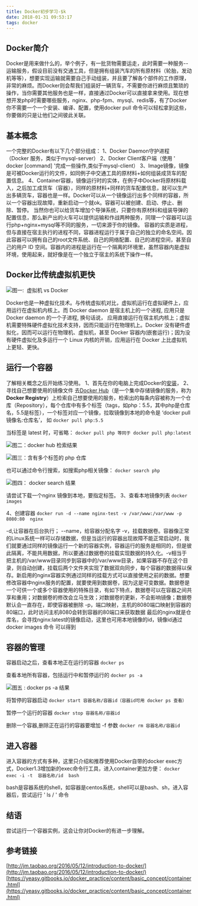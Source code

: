 ```yaml
---
title: Docker初步学习-$k
date: 2018-01-31 09:53:17
tags: docker
---
```


## Docker简介
Docker是用来做什么的，举个例子，有一批货物需要运走，此时需要一种服务--运输服务，假设目前没有交通工具，但是拥有组装汽车的所有原材料（轮胎，发动机等等），想要实现运输就需要自己手动组装，并且要了解各个部件的工作原理，非常的麻烦。而Docker则会帮我们组装好一辆货车，不需要你进行麻烦且繁琐的操作，当你需要其他服务也是一样，直接通过Docker可以直接拿来使用。现在想想开发php时需要哪些服务，nginx、php-fpm、mysql、redis等，有了Docker你不需要一个一个安装、编译、配置，使用docker pull 命令可以轻松拿到这些，你要做的只是让他们之间彼此关联。 

## 基本概念
一个完整的Docker有以下几个部分组成：
1、Docker Daemon守护进程（Docker 服务，类似于mysql-server）
2、Docker Client客户端（使用 ' docker [command] '完成一些操作,类似于mysql-client）
3、Image镜像，镜像是可被Docker运行的文件，如同例子中交通工具的原材料+如何组装成货车的配置信息。
4、Container容器，镜像运行时的实体，在例子中Docker将原材料载入，之后加工成货车（容器），同样的原材料+同样的货车配置信息，就可以生产出多辆货车，容器也是一样。Docker可以从一个镜像运行出多个同样的容器，所以一个容器出现故障，重新启动一个就ok。容器可以被创建、启动、停止、删除、暂停。
当然你也可以给货车增加个导弹系统，只要你有原材料和组装导弹的配置信息，那么新产出的火车可以提供运输和作战两种服务，同理一个容器可以运行php+nginx+mysql等不同的服务，一切来源于你的镜像。
容器的实质是进程，但与直接在宿主执行的进程不同，容器进程运行于属于自己的独立的命名空间。因此容器可以拥有自己的root文件系统、自己的网络配置、自己的进程空间，甚至自己的用户 ID 空间。容器内的进程是运行在一个隔离的环境里，虽然容器内是虚拟环境，使用起来，就好像是在一个独立于宿主的系统下操作一样。

## Docker比传统虚拟机更快

![图一:  虚拟机 vs Docker](http://upload-images.jianshu.io/upload_images/5306603-00a830355296979e.png?imageMogr2/auto-orient/strip%7CimageView2/2/w/1240)

Docker也是一种虚拟化技术。与传统虚拟机对比，虚拟机运行在虚拟硬件上，应用运行在虚拟机内核上。而 Docker daemon 是宿主机上的一个进程, 应用只是 Docker daemon 的一个子进程, 换句话说， 应用直接运行在宿主机内核上；虚拟机需要特殊硬件虚拟化技术支持，因而只能运行在物理机上。Docker 没有硬件虚拟化，因而可以运行在物理机、虚拟机，甚至 Docker 容器内(嵌套运行)；因为没有硬件虚拟化及多运行一个 Linux 内核的开销，应用运行在 Docker 上比虚拟机上更轻、更快。
## 运行一个容器
了解相关概念之后开始练习使用。
1、首先在你的电脑上完成Docker的[安装](https://docs.docker.com/engine/installation/)，
2、寻找自己想要使用的镜像文件
去[Docker Hub](https://hub.docker.com/)（是一个集中存储镜像的服务，称为**Docker Registry**）上检索自己想要使用的服务，检索出的每条内容被称为一个仓库（Repository），每个仓库中有多个标签（tags，如php：5.5，其中php是仓库名，5.5是标签），一个标签对应一个镜像，拉取镜像到本地的命令是 ‘docker pull 镜像名:仓库名’， 如
`docker pull php:5.5`

当标签是 latest 时，可省略：
`docker pull php 等同于 docker pull php:latest`

![图二：docker hub 检索结果](http://upload-images.jianshu.io/upload_images/5306603-8b49137fefa0037e.png?imageMogr2/auto-orient/strip%7CimageView2/2/w/1240)

![图三：含有多个标签的 php 仓库](http://upload-images.jianshu.io/upload_images/5306603-7e82e54f90a6a23c.png?imageMogr2/auto-orient/strip%7CimageView2/2/w/1240)

也可以通过命令行搜索，如搜索php相关镜像：
`docker search php`

![图四： docker search 结果](http://upload-images.jianshu.io/upload_images/5306603-a5dce1f3a56d0f8e.png?imageMogr2/auto-orient/strip%7CimageView2/2/w/1240)

请尝试下载一个nginx 镜像到本地，要指定标签。
3、查看本地镜像列表
`docker images`

4、创建容器
`docker run -d --name nginx-test -v /var/www:/var/www -p 8080:80  nginx`

-d,让容器在后台执行；
--name，给容器分配名字
-v，挂载数据卷。容器像正常的Linux系统一样可以存储数据，但是当运行的容器出现故障不能正常启动时，我们就要通过同样的镜像运行一个新的容器实例，容器运行的服务是相同的，但是彼此隔离，不能共用数据，所以要通过数据卷的挂载实现数据的持久化。-v相当于把主机的/var/www目录同步到容器中的/var/www目录，如果容器不存在这个目录，则自动创建，挂载后两个文件夹实现了数据双向同步，每个容器的数据得以保存。新启用的nginx容器实例通过同样的挂载方式可以直接使用之前的数据。想要修改容器中nginx服务的配置，就要使用到数据卷，因为这是可变数据。数据卷是一个可供一个或多个容器使用的特殊目录，有如下特点，数据卷可以在容器之间共享和重用；对数据卷的修改会立马生效；对数据卷的更新，不会影响镜像；数据卷默认会一直存在，即使容器被删除
-p，端口映射，主机的8080端口映射到容器的80端口，此时访问主机8080会转到容器的80端口来获取数据
最后的nginx就是仓库名，会寻找nginx:latest的镜像启动，这里也可用本地镜像的id，镜像id通过 docker images 命令 可以得到
## 容器的管理
容器启动之后，查看本地正在运行的容器
`docker ps`

查看本地所有容器，包括运行中和暂停运行的
`docker ps -a`

![图五 : docker ps -a 结果](http://upload-images.jianshu.io/upload_images/5306603-65669cc976657a78.png?imageMogr2/auto-orient/strip%7CimageView2/2/w/1240)

将暂停的容器启动
`docker start 容器名称/容器id（容器id可用 docker ps 查看）`

暂停一个运行的容器
`docker stop 容器名称/容器id`

删除一个容器,删除正在运行的容器要增加 -f 参数
`docker rm 容器名称/容器id`

## 进入容器
进入容器的方式有多种，这里只介绍和推荐使用Docker自带的docker exec方式，Docker1.3增加新的exec命令行工具，进入container更加方便：
`docker exec -i -t  容器名称/id  bash`

bash是容器系统的shell，如容器是centos系统，shell可以是bash、sh，进入容器后，尝试运行 ' ls / ' 命令
## 结语
尝试运行一个容器实例，这会让你对Docker的有进一步理解。
## 参考链接
[http://jm.taobao.org/2016/05/12/introduction-to-docker/](http://jm.taobao.org/2016/05/12/introduction-to-docker/)
[https://yeasy.gitbooks.io/docker_practice/content/basic_concept/container.html](https://yeasy.gitbooks.io/docker_practice/content/basic_concept/container.html)
